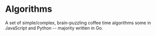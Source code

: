# Algorithms

A set of simple/complex, brain-puzzling coffee time algorithms some in JavaScript and Python -- majority written in Go.
